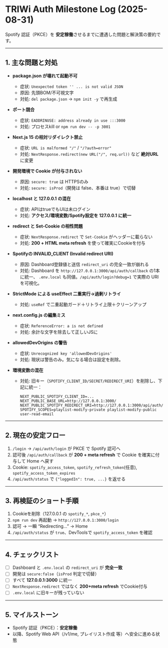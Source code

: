 # TRIWi Auth Milestone Log (2025-08-31)

Spotify 認証（PKCE）を **安定稼働**させるまでに遭遇した問題と解決策の要約です。

---

## 1. 主な問題と対処

- **package.json が壊れて起動不可**
  - 症状: `Unexpected token '﻿' ... is not valid JSON`
  - 原因: 先頭BOM/不可視文字
  - 対処: `del package.json` → `npm init -y` で再生成

- **ポート競合**
  - 症状: `EADDRINUSE: address already in use :::3000`
  - 対処: プロセスkill or `npm run dev -- -p 3001`

- **Next.js 15 の相対リダイレクト禁止**
  - 症状: `URL is malformed "/"` / `"/?auth=error"`
  - 対処: `NextResponse.redirect(new URL("/", req.url))` など **絶対URL** に変更

- **開発環境で Cookie が付与されない**
  - 原因: `secure: true` は HTTPSのみ
  - 対処: `secure: isProd`（開発は false、本番は true）で切替

- **localhost と 127.0.0.1 の混在**
  - 症状: APIはtrueでもUIは未ログイン
  - 対処: **アクセス/環境変数/Spotify設定を 127.0.0.1 に統一**

- **redirect と Set-Cookie の相性問題**
  - 症状: `NextResponse.redirect` で `Set-Cookie` がヘッダーに載らない
  - 対処: **200 + HTML meta refresh** を使って確実にCookieを付与

- **Spotifyの INVALID_CLIENT (Invalid redirect URI)**
  - 原因: Dashboard登録値と送信 `redirect_uri` の完全一致が崩れる
  - 対処: Dashboard を `http://127.0.0.1:3000/api/auth/callback` の1本に統一、
    `.env.local` も同値。`/api/auth/login?debug=1` で実際の URI を可視化。

- **StrictMode による useEffect 二重実行→過剰リトライ**
  - 対処: `useRef` で二重起動ガード＋リトライ上限＋クリーンアップ

- **next.config.js の編集ミス**
  - 症状: `ReferenceError: a is not defined`
  - 対処: 余計な文字を除去して正しいJSに

- **allowedDevOrigins の警告**
  - 症状: `Unrecognized key 'allowedDevOrigins'`
  - 対処: 現状は警告のみ。気になる場合は設定を削除。

- **環境変数の混在**
  - 対処: 旧キー（`SPOTIFY_CLIENT_ID/SECRET/REDIRECT_URI`）を削除し、下記に統一：
    ```env
    NEXT_PUBLIC_SPOTIFY_CLIENT_ID=...
    NEXT_PUBLIC_BASE_URL=http://127.0.0.1:3000/
    NEXT_PUBLIC_SPOTIFY_REDIRECT_URI=http://127.0.0.1:3000/api/auth/callback
    SPOTIFY_SCOPES=playlist-modify-private playlist-modify-public user-read-email
    ```

---

## 2. 現在の安定フロー

1. `/login` → `/api/auth/login` が PKCE で Spotify 認可へ
2. 認可後 `/api/auth/callback` が **200 + meta refresh** で Cookie を確実に付与して Home へ戻す
3. Cookie: `spotify_access_token`, `spotify_refresh_token`(任意), `spotify_access_token_expires`
4. `/api/auth/status` で `{"loggedIn": true, ...}` を返せる

---

## 3. 再検証のショート手順

1. Cookieを削除（127.0.0.1 の `spotify_*`, `pkce_*`）
2. `npm run dev` 再起動 → `http://127.0.0.1:3000/login`
3. 認可 → 一瞬 “Redirecting…” → Home
4. `/api/auth/status` が `true`、DevToolsで `spotify_access_token` を確認

---

## 4. チェックリスト

- [ ] Dashboard と `.env.local` の `redirect_uri` が **完全一致**
- [ ] 開発は `secure:false`（`isProd` 判定で切替）
- [ ] すべて **127.0.0.1:3000** に統一
- [ ] `NextResponse.redirect` ではなく **200+meta refresh** でCookie付与
- [ ] `.env.local` に旧キーが残っていない

---

## 5. マイルストーン
- Spotify 認証（PKCE）：**安定稼働**
- 以降、Spotify Web API（/v1/me, プレイリスト作成 等）へ安全に進める状態
